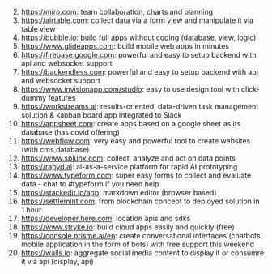 2.	https://miro.com: team collaboration, charts and planning
3.	https://airtable.com: collect data via a form view and manipulate it via table view
4.	https://bubble.io: build full apps without coding (database, view, logic)
5.	https://www.glideapps.com: build mobile web apps in minutes
6.	https://firebase.google.com: powerful and easy to setup backend with api and websocket support
7.	https://backendless.com: powerful and easy to setup backend with api and websocket support
8.	https://www.invisionapp.com/studio: easy to use design tool with click-dummy features
9.	https://workstreams.ai: results-oriented, data-driven task management solution & kanban board app integrated to Slack
10.	https://appsheet.com: create apps based on a google sheet as its database (has covid offering)
11.	https://webflow.com: very easy and powerful tool to create websites (with cms database)
12.	https://www.splunk.com: collect, analyze and act on data points
13.	https://rapyd.ai: ai-as-a-service platform for rapid AI prototyping
14.	https://www.typeform.com: super easy forms to collect and evaluate data - chat to #typeform if you need help
15.	https://stackedit.io/app: markdown editor (browser based)
16.	https://settlemint.com: from blockchain concept to deployed solution in 1 hour
17.	https://developer.here.com: location apis and sdks
18.	https://www.stryke.io: build cloud apps easily and quickly (free)
19.	https://console.prisme.ai/en: create conversational interfaces (chatbots, mobile application in the form of bots) with free support this weekend
20.	https://walls.io: aggregate social media content to display it or consumre it via api (display, api)
